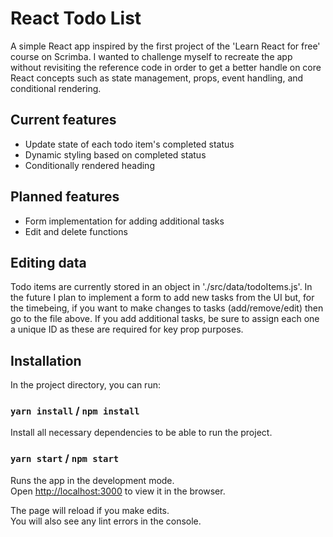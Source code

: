 # React Todo List

A simple React app inspired by the first project of the 'Learn React for free' course on Scrimba. I wanted to challenge myself to recreate the app without revisiting the reference code in order to get a better handle on core React concepts such as state management, props, event handling, and conditional rendering.

## Current features

- Update state of each todo item's completed status
- Dynamic styling based on completed status
- Conditionally rendered heading

## Planned features

- Form implementation for adding additional tasks
- Edit and delete functions

## Editing data

Todo items are currently stored in an object in './src/data/todoItems.js'. In the future I plan to implement a form to add new tasks from the UI but, for the timebeing, if you want to make changes to tasks (add/remove/edit) then go to the file above. If you add additional tasks, be sure to assign each one a unique ID as these are required for key prop purposes.

## Installation

In the project directory, you can run:

### `yarn install` / `npm install`

Install all necessary dependencies to be able to run the project.

### `yarn start` / `npm start`

Runs the app in the development mode.\
Open [http://localhost:3000](http://localhost:3000) to view it in the browser.

The page will reload if you make edits.\
You will also see any lint errors in the console.
